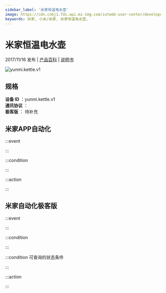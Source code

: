 ```yaml
---
sidebar_label: '米家恒温电水壶'
image: https://cdn.cnbj1.fds.api.mi-img.com/iotweb-user-center/developer_1679047510921zmv3nwa4.png?GalaxyAccessKeyId=AKVGLQWBOVIRQ3XLEW&Expires=9223372036854775807&Signature=SiZQAHb9iQBENzvN05xQ6Py+gD8=
keywords: 米家, 小米/米家, 米家恒温电水壶, 
---
```

# 米家恒温电水壶

2017/11/16 发布 | [产品百科](https://home.mi.com/webapp/content/baike/product/index.html?model=yunmi.kettle.v1/) | [说明书](https://home.mi.com/views/introduction.html?model=yunmi.kettle.v1&region=cn)

![yunmi.kettle.v1](https://cdn.cnbj1.fds.api.mi-img.com/iotweb-user-center/developer_1679047510921zmv3nwa4.png?GalaxyAccessKeyId=AKVGLQWBOVIRQ3XLEW&Expires=9223372036854775807&Signature=SiZQAHb9iQBENzvN05xQ6Py+gD8=)

## 规格  
> 
**设备 ID** ：yunmi.kettle.v1  
**通讯协议** ：  
**极客版**  ： 待补充 


## 米家APP自动化  

:::event  

:::

:::condition  

:::

:::action   

:::

## 米家自动化极客版  

:::event  

:::

:::condition  

:::

:::condition 可查询的状态条件  

:::

:::action  

:::

        
